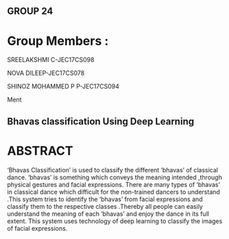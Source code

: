 ## GROUP 24 

# Group Members :
SREELAKSHMI C-JEC17CS098

NOVA DILEEP-JEC17CS078

SHINOZ MOHAMMED P P-JEC17CS094 

Ment

## Bhavas classification Using Deep Learning

# ABSTRACT

‘Bhavas Classification’ is used to classify the different ‘bhavas’ of classical dance. ‘bhavas’ is something which conveys the meaning intended ,through physical gestures and facial expressions. There are many types of ‘bhavas’ in classical dance which difficult for the non-trained dancers to understand .This system tries to identify the ‘bhavas’ from facial expressions and classify them to the respective classes .Thereby all people can easily understand the meaning of each ‘bhavas’ and enjoy the dance in its full extent. This system uses technology of deep learning to classify the images of facial expressions.
